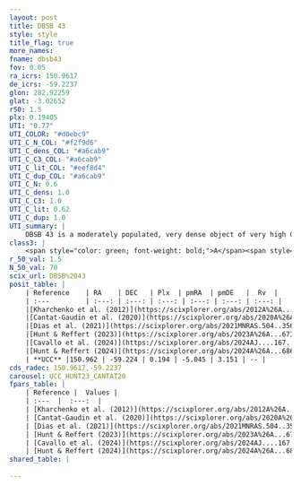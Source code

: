 ```yaml
---
layout: post
title: DBSB 43
style: style
title_flag: true
more_names: 
fname: dbsb43
fov: 0.05
ra_icrs: 150.9617
de_icrs: -59.2237
glon: 282.92259
glat: -3.02652
r50: 1.5
plx: 0.19405
UTI: "0.77"
UTI_COLOR: "#d0ebc9"
UTI_C_N_COL: "#f2f9d6"
UTI_C_dens_COL: "#a6cab9"
UTI_C_C3_COL: "#a6cab9"
UTI_C_lit_COL: "#eef8d4"
UTI_C_dup_COL: "#a6cab9"
UTI_C_N: 0.6
UTI_C_dens: 1.0
UTI_C_C3: 1.0
UTI_C_lit: 0.62
UTI_C_dup: 1.0
UTI_summary: |
    DBSB 43 is a moderately populated, very dense object of very high C3 quality. It is moderately studied in the literature.
class3: |
    <span style="color: green; font-weight: bold;">A</span><span style="color: green; font-weight: bold;">A</span>
r_50_val: 1.5
N_50_val: 70
scix_url: DBSB%2043
posit_table: |
    | Reference    | RA    | DEC   | Plx  | pmRA  | pmDE   |  Rv  |
    | :---         | :---: | :---: | :---: | :---: | :---: | :---: |
    |[Kharchenko et al. (2012)](https://scixplorer.org/abs/2012A%26A...543A.156K) | 150.975 | -59.295 | -- | -8.54 | 6.58 | -- |
    |[Cantat-Gaudin et al. (2020)](https://scixplorer.org/abs/2020A%26A...640A...1C) | 150.962 | -59.232 | 0.187 | -5.056 | 3.142 | -- |
    |[Dias et al. (2021)](https://scixplorer.org/abs/2021MNRAS.504..356D) | 150.969 | -59.242 | 0.185 | -5.068 | 3.122 | -- |
    |[Hunt & Reffert (2023)](https://scixplorer.org/abs/2023A%26A...673A.114H) | 150.946 | -59.226 | 0.189 | -5.037 | 3.161 | 5.758 |
    |[Cavallo et al. (2024)](https://scixplorer.org/abs/2024AJ....167...12C) | 150.967 | -59.212 | 0.191 | -- | -- | -- |
    |[Hunt & Reffert (2024)](https://scixplorer.org/abs/2024A%26A...686A..42H) | 150.946 | -59.226 | 0.189 | -5.037 | 3.161 | 5.758 |
    | **UCC** |150.962 | -59.224 | 0.194 | -5.045 | 3.151 | -- | 
cds_radec: 150.9617,-59.2237
carousel: UCC_HUNT23_CANTAT20
fpars_table: |
    | Reference |  Values |
    | :---  |  :---:  |
    | [Kharchenko et al. (2012)](https://scixplorer.org/abs/2012A%26A...543A.156K) | `e_bv=0.812, distance=1940, log_age=6.0` |
    | [Cantat-Gaudin et al. (2020)](https://scixplorer.org/abs/2020A%26A...640A...1C) | `AVNN=2.33, DMNN=13.45, AgeNN=7.39` |
    | [Dias et al. (2021)](https://scixplorer.org/abs/2021MNRAS.504..356D) | `Av=2.412, Dist=4568, logage=7.11, [Fe/H]=0.247` |
    | [Hunt & Reffert (2023)](https://scixplorer.org/abs/2023A%26A...673A.114H) | `AV50=2.456, diffAV50=1.497, MOD50=13.295, logAge50=7.685` |
    | [Cavallo et al. (2024)](https://scixplorer.org/abs/2024AJ....167...12C) | `AV50=2.09, dMod50=12.88, logAge50=8.1, [Fe/H]50=0.21` |
    | [Hunt & Reffert (2024)](https://scixplorer.org/abs/2024A%26A...686A..42H) | `MassJ=1114.79` |
shared_table: |
    
---
```

